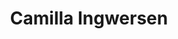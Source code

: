 ---
order: 5
title: Camilla Ingwersen
call: 29 90 46 91
description: Seniorkonsulent
meta-title: Camilla Ingersen - Mød medarbejderne hos CCC her
consulent: true
on-om-os: true
edu:
- Master of Business Coaching fra Copenhagen Coaching Center
- Psykoterapeut fra Dansk Center for Trivsel og Velvære v/ Mads Dahlgaard
- MBSR Kvalificeret underviser fra Dansk Center for Mindfulness v/ Aarhus Universitet
- Eksamineret Supervisor fra Dansk Familie Terapeutisk Institut
- HD, BSc. Graduate Diploma in Business Administration fra CBS med speciale i organisation, ledelse og strategi
email: ci@copenhagencoaching.dk
linkedin: https://www.linkedin.com/in/camillaingwersen/
data-id: ''
image: /images/about/employees/camilla-ingwersen-3.png
portrait-image: /images/about/employees/camilla-ingwersen-3.png
small-portrait-image: /images/about/employees/camilla-ingwersen-3.png
grey-portrait: /images/about/employees/camilla-ingwersen-3.png
---
